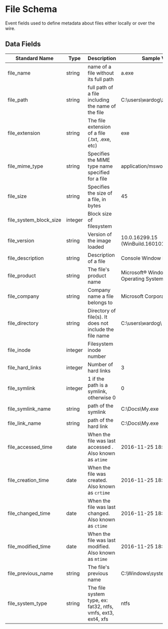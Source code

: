 # File Schema

Event fields used to define metadata about files either locally or over the wire.

## Data Fields

| Standard Name | Type | Description | Sample Value |
|--------|---------|-------|-------|
| file_name | string | name of a file without its full path | a.exe |
| file_path | string | full path of a file including the name of the file | C:\users\wardog\z.exe |
| file_extension | string | The file extension of a file (.txt, .exe, etc) | exe |
| file_mime_type | string | Specifies the MIME type name specified for a file | application/msword |
| file_size | string | Specifies the size of a file, in bytes | 45 |
| file_system_block_size | integer | Block size of filesystem | |
| file_version | string | Version of the image loaded | 10.0.16299.15 (WinBuild.160101.0800) |
| file_description | string | Description of a file | Console Window Host |
| file_product | string | The file's product name | Microsoft® Windows® Operating System |
| file_company | string | Company name a file belongs to | Microsoft Corporation |
| file_directory | string | Directory of file(s). It does not include the file name | C:\users\wardog\ |
| file_inode | integer | Filesystem inode number | |
| file_hard_links | integer | Number of hard links | 3 |
| file_symlink | integer | 1 if the path is a symlink, otherwise 0 | 0 |
| file_symlink_name	|	string	|	path of the symlink	|	C:\\Docs\\My.exe	|
| file_link_name	|	string	|	path of the hard link	|	C:\\Docs\\My.exe	|
| file_accessed_time | date | When the file was last accessed . Also known as `atime` | 2016-11-25 18:21:47 |
| file_creation_time | date | When the file was created. Also known as `crtime` | 2016-11-25 18:21:47 |
| file_changed_time | date | When the file was last changed. Also known as `ctime` | 2016-11-25 18:21:47 |
| file_modified_time | date | When the file was last modified. Also known as `mtime` | 2016-11-25 18:21:47 |
| file_previous_name | string | The file's previous name | C:\\Windows\system32\cmd.exe |
| file_system_type | string | The file system type, ex:  fat32, ntfs, vmfs, ext3, ext4, xfs | ntfs |